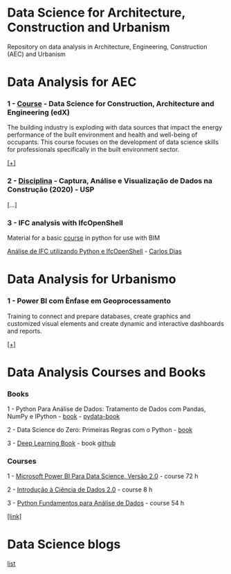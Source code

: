 # Data Science for Architecture, Construction and Urbanism

Repository on data analysis in Architecture, Engineering, Construction (AEC) and Urbanism

# Data Analysis for AEC

### 1 - [Course](https://www.edx.org/course/Data-Science-for-Construction-Architecture-and-Engineering) - Data Science for Construction, Architecture and Engineering (edX)

The building industry is exploding with data sources that impact the energy performance of the built environment and health and well-being of occupants. This course focuses on the development of data science skills for professionals specifically in the built environment sector.

[[+]](https://github.com/renatogcruz/data_science_in_arch/tree/main/Data_Science_for_Construction_Architecture_and_Engineering)

### 2 - [Disciplina](https://edisciplinas.usp.br/course/view.php?id=73896) - Captura, Análise e Visualização de Dados na Construção (2020) - USP

[...]

### 3 - IFC analysis with IfcOpenShell

Material for a basic [course](https://github.com/bimfag/intro-python-bim) in python for use with BIM

[Análise de IFC utilizando Python e IfcOpenShell](https://www.youtube.com/watch?v=N4foqAV7A9c) - [Carlos Dias](https://github.com/c4rlosdias)

# Data Analysis for Urbanismo

### 1 -  Power BI com Ênfase em Geoprocessamento

Training to connect and prepare databases, create graphics and customized visual elements and create dynamic and interactive dashboards and reports.

[[+]](https://github.com/renatogcruz/data_science_in_arch/tree/main/Power_bi_com_enfase_em_geoprocessamento)


# Data Analysis Courses and Books

### Books

1 - Python Para Análise de Dados: Tratamento de Dados com Pandas, NumPy e IPython - [book](https://www.amazon.com.br/Python-Para-An%C3%A1lise-Dados-Tratamento/dp/8575226479/ref=asc_df_8575226479/?tag=googleshopp00-20&linkCode=df0&hvadid=379739109739&hvpos=&hvnetw=g&hvrand=16442588214836239770&hvpone=&hvptwo=&hvqmt=&hvdev=c&hvdvcmdl=&hvlocint=&hvlocphy=1001590&hvtargid=pla-812784633558&psc=1) - [pydata-book](https://github.com/TheAlgorithms/Python/tree/master/searches)

2 - Data Science do Zero: Primeiras Regras com o Python - [book](https://www.amazon.com.br/Data-Science-zero-Joel-Grus/dp/857608998X/ref=pd_bxgy_img_2/147-0972364-7540546?_encoding=UTF8&pd_rd_i=857608998X&pd_rd_r=d348e95d-eb30-4689-a8be-db2ae13093a6&pd_rd_w=BAnHB&pd_rd_wg=Ul7ei&pf_rd_p=400138fd-99e3-44de-aed2-5a7aff7ca010&pf_rd_r=E8H1W6BXPD3WQYFHYM8Z&psc=1&refRID=E8H1W6BXPD3WQYFHYM8Z)

3 - [Deep Learning Book](http://www.deeplearningbook.com.br/) - book [github](https://github.com/dsacademybr/DeepLearningBook)

### Courses

1 - [Microsoft Power BI Para Data Science, Versão 2.0](https://www.datascienceacademy.com.br/course?courseid=microsoft-power-bi-para-data-science) - course 72 h

2 - [Introdução à Ciência de Dados 2.0](https://www.datascienceacademy.com.br/course?courseid=introduo--cincia-de-dados) - course 8 h

3 - [Python Fundamentos para Análise de Dados](https://github.com/renatogcruz/data_science_in_arch/tree/main/python_fundamentos_para_analise_de_dados) - course 54 h

[[link]](https://www.datascienceacademy.com.br/course?courseid=python-fundamentos)

# Data Science blogs

[list](https://github.com/dsacademybr/data-science-blogs)
